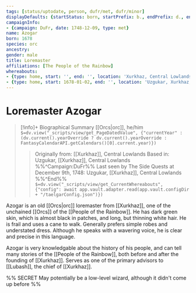 ```yaml
---
tags: [status/uptodate, person, dufr/met, dufr/minor]
displayDefaults: {startStatus: born, startPrefix: b., endPrefix: d., endStatus: died}
campaignInfo:
- {campaign: DuFr, date: 1748-12-09, type: met}
name: Azogar
born: 1678
species: orc
ancestry:
gender: male
title: Loremaster
affiliations: [The People of the Rainbow]
whereabouts:
- {type: home, start: '', end: '', location: 'Xurkhaz, Central Lowlands'}
- {type: home, start: 1678-01-02, end: '', location: 'Uzgukar, Xurkhaz, Central Lowlands'}
---
```

# Loremaster Azogar
>[!info]+ Biographical Summary
>[[Orcs|orc]], he/him
>`$=dv.view("_scripts/view/get_PageDatedValue", {"currentYear" : (dv.current().yearOverride ? dv.current().yearOverride : FantasyCalendarAPI.getCalendars()[0].current.year)})`
>> Originally from: [[Xurkhaz]], Central Lowlands
>> Based in: Uzgukar, [[Xurkhaz]], Central Lowlands
>>%%^Campaign:DuFr%% Last seen by The Side Quests at December 9th, 1748: Uzgukar, [[Xurkhaz]], Central Lowlands %%^End%%
>> `$=dv.view("_scripts/view/get_CurrentWhereabouts", {"config": await app.vault.adapter.read(app.vault.configDir + "/taelgarConfig.json")})`

Azogar is an old [[Orcs|orc]] loremaster from [[Xurkhaz]], one of the unchained [[Orcs]] of the [[People of the Rainbow]]. He has dark green skin, which is almost black in patches, and long, but thinning white hair. He is frail and uses a cane to walk. Generally prefers simple robes and understated dress. Although he speaks with a wavering voice, he is clear and precise in this language. 

Azogar is very knowledgable about the history of his people, and can tell many stories of the [[People of the Rainbow]], both before and after the founding of [[Xurkhaz]]. Serves as one of the primary advisors to [[Lubash]], the chief of [[Xurkhaz]]. 

%% SECRET
May potentially be a low-level wizard, although it didn't come up before
%%